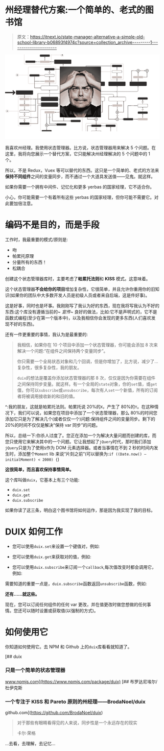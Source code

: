 # 州经理替代方案:一个简单的、老式的图书馆

> 原文：<https://itnext.io/state-manager-alternative-a-simple-old-school-library-b06893f4974c?source=collection_archive---------1----------------------->

![](img/557248e37608019ca4332a5eccd372f6.png)

我喜欢州经理。我使用状态管理器。比方说，状态管理器用来解决 5 个问题。在这里，我将向您展示一个替代方案，它只能解决州经理解决的 5 个问题中的 1 个。

所以，不是 Redux，Vuex 等可以替代的东西。这只是一个简单的、老式的方法来**保持不同组件**之间的变量同步，而不通过一个大道具发送值——见鬼。就这样。

如果你需要一个拥有中间件、记忆化和更多 yerbas 的国家经理，它不适合你。

小心，你可能需要一个有着所有这些 yerbas 的国家经理，但你可能不需要它。对此要加倍注意。

# 编码不是目的，而是手段

工作时，我最重要的模式/原则是:

*   吻
*   帕累托原理
*   分量所有的东西！
*   松耦合

创建这个状态管理器库时，主要考虑了**帕累托法则**和 **KISS** 模式。这意味着。

这个状态管理器**不会给你的项目**增加复杂性，它很简单，并且允许你重用你的旧知识(如果你的团队中大多数开发人员是初级人员或者来自后端，这是件好事)。

这是好事，同时也是坏事。我刚刚写了我认为好的东西，现在我将写我认为不好的东西:这个库没有遵循当前的~ *宣传~* 良好的做法，比如:它不是声明式的，它不是函数式编程(至少在第一个版本中)，以及我相信你会发现的更多东西(人们喜欢发现不好的东西)。

还有一件更重要的事情，我认为是最重要的:

> 我相信，如果你在 10 个项目中添加一个状态管理器，你可能会添加 8 次来解决一个问题:“在组件之间保持两个变量同步”。
> 
> 你只需要一个全局状态对象和几个回调，但是你增加了，比方说，减少了…复杂性，很多复杂性，我的朋友。
> 
> `duix`的想法是覆盖你添加状态管理器的那 8 次，仅仅是因为你需要在组件之间保持同步变量。就这样。有一个全局的`state`对象，你的`set`值，或`get`值，你可以`subscribe`或`unsubscribe`，每次有人`set`一个新值，所有的订阅者将被调用接收新的和旧的值。

^:我的朋友，这就是帕累托法则。帕累托说 20%的`X`，产生了 80%的`Y`。在这种情况下，我们可以说，如果您在项目中添加了一个状态管理器，那么 80%的时间您添加它只是为了解决几个(或者仅仅一个)问题:保持组件之间的变量同步。剩下的 20%的时间不仅仅是解决“保持 var 同步”的问题。

所以，总结一下:你杀人过度了。您正在添加一个为解决大量问题而创建的库，而您只使用它来解决其中的一个问题。它让我想起了`jQuery`时代，那时我们添加`jQuery`只是为了使用`$`作为 DOM 元素选择器。或者当事情在不到 2 秒的时间内发生时，添加整个`Moment` lib 来说“片刻之前”(可以替换为:`if ((Date.now() — initialMoment) < 2000) {`)

**这很简单，而且喜欢保持事情简单。**

这个库叫做`duix`，它基本上有三个功能:

*   `duix.set`
*   `duix.get`
*   `duix.subscribe`

如果你读了这三条，明白这个图书馆将如何运作，那是因为我实现了我的目标。

# **DUIX 如何工作**

*   您可以使用`duix.set`来设置一个键值对，例如:

*   您可以使用`duix.get`来获取对的值，例如:

*   您可以使用`duix.subscribe`来订阅一个`callback`,每次值改变时都会调用它，例如:

需要知道的重要一点是，`duix.subscribe`函数返回`unsubscribe`函数，例如:

**还有……就这些。**

现在，您可以订阅任何组件的任何 var 更改，并在值更改时做您想做的任何事情。您还可以随时设置或获取值(以强制的方式)。

# 如何使用它

你知道如何使用它。去 NPM 和 Github 上的`duix`库看看就知道了。

[](https://www.npmjs.com/package/duix) [## duix

### 只是一个简单的状态管理器

www.npmjs.com](https://www.npmjs.com/package/duix) [](https://github.com/BrodaNoel/duix) [## 布罗达尼埃尔/杜伊克斯

### 一个专注于 KISS 和 Pareto 原则的州经理——BrodaNoel/duix

github.com](https://github.com/BrodaNoel/duix) 

> 对于那些有眼睛看得见的人来说，同步性是一个永远存在的现实
> 
> 卡尔·荣格

…去看，去理解，去记忆…